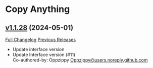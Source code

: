 # Copy Anything

## [v1.1.28](https://github.com/Oppzippy/CopyAnything/tree/v1.1.28) (2024-05-01)
[Full Changelog](https://github.com/Oppzippy/CopyAnything/compare/v1.1.27...v1.1.28) [Previous Releases](https://github.com/Oppzippy/CopyAnything/releases)

- Update interface version  
- Update Interface version (#11)  
    Co-authored-by: Oppzippy <Oppzippy@users.noreply.github.com>  